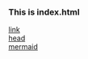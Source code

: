 ### This is index.html

[link](./MarkdownTest.md)  
[head](./head.html)  
[mermaid](mermaid.html)  
